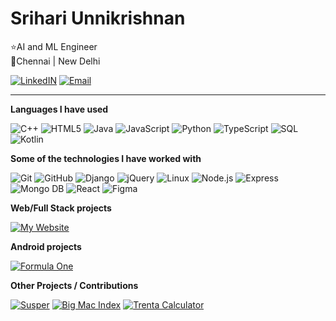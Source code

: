 
<h1>Srihari Unnikrishnan </h1>

⭐AI and ML Engineer <br/>
🌇Chennai | New Delhi <br/>

[![LinkedIN](https://img.shields.io/badge/-Follow&nbsp;Me&nbsp;On&nbsp;LinkedIn-000000?style=flat&logo=LinkedIn&logoColor=default)](https://www.linkedin.com/in/srihari-unnikrishnan-b567a7145/)
[![Email](https://img.shields.io/badge/-Email&nbsp;Me&nbsp;-000000?style=flat&logo=Gmail&logoColor=default)](mailto:srihari.unnikrishnan@gmail.com)
<hr/>

**Languages I have used**

![C++](https://img.shields.io/badge/-C++-000000?style=flat&logo=C%2B%2B&logoColor=00599C)
![HTML5](https://img.shields.io/badge/-HTML5-000000?style=flat&logo=HTML5)
![Java](https://img.shields.io/badge/-Java-000000?style=flat&logo=Java&logoColor=007396)
![JavaScript](https://img.shields.io/badge/-JavaScript-000000?style=flat&logo=javascript)
![Python](https://img.shields.io/badge/-Python-000000?style=flat&logo=python)
![TypeScript](https://img.shields.io/badge/-TypeScript-000000?style=flat&logo=typescript&logoColor=007ACC)
![SQL](https://img.shields.io/badge/-SQL-000000?style=flat&logo=MySQL)
![Kotlin](https://img.shields.io/badge/-Kotlin-000000?style=flat&logo=Kotlin)

**Some of the technologies I have worked with**

![Git](https://img.shields.io/badge/-Git-000000?style=flat&logo=git&logoColor=F05032)
![GitHub](https://img.shields.io/badge/-GitHub-000000?style=flat&logo=github&logoColor=FFFFFF)
![Django](https://img.shields.io/badge/-Django-000000?style=flat&logo=Django&logoColor=default)
![jQuery](https://img.shields.io/badge/-jQuery-000000?style=flat&logo=jQuery&logoColor=0769AD)
![Linux](https://img.shields.io/badge/-Linux-000000?style=flat&logo=linux&logoColor=FCC624)
![Node.js](https://img.shields.io/badge/-Node.js-000000?style=flat&logo=node.js&logoColor=339933)
![Express](https://img.shields.io/badge/-Express-000000?style=flat&logo=express&logoColor=default)
![Mongo DB](https://img.shields.io/badge/-MongoDB-000000?style=flat&logo=mongoDB&logoColor=default)
![React](https://img.shields.io/badge/-React-000000?style=flat&logo=React&logoColor=61DAFB)
![Figma](https://img.shields.io/badge/-Figma-000000?style=flat&logo=Figma&logoColor=default)

**Web/Full Stack projects**

[![My Website](https://img.shields.io/badge/-🧬&nbsp;&nbsp;My&nbsp;Website-000000?style=flat)](https://pythongiant.github.io)

**Android projects**

[![Formula One](https://img.shields.io/badge/-🏎️&nbsp;Formula&nbsp;One-000000?style=flat)](https://github.com/pythongiant/Formula-One-App)

**Other Projects / Contributions**

[![Susper](https://img.shields.io/badge/-🧼&nbsp;&nbsp;Supser.AI-000000?style=flat)](https://github.com/fossasia/susper.com)
[![Big Mac Index](https://img.shields.io/badge/🍔&nbsp;&nbsp;Big&nbsp;Mac&nbsp;Index-000000?style=flat)](https://github.com/fossasia/susper.com)
[![Trenta Calculator](https://img.shields.io/badge/-📧&nbsp;&nbsp;Trenta&nbsp;Calculator-000000?style=flat)](https://github.com/pythongiant/Trenta-Calculator)

